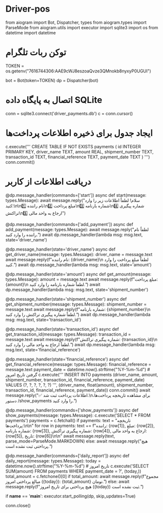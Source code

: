 # Driver-pos
from aiogram import Bot, Dispatcher, types
from aiogram.types import ParseMode
from aiogram.utils import executor
import sqlite3
import os
from datetime import datetime

# توکن ربات تلگرام
TOKEN = os.getenv("7616744306:AAE9cWJ8eszoaQvze3QMnokb8nyxyP0UGUI")

bot = Bot(token=TOKEN)
dp = Dispatcher(bot)

# اتصال به پایگاه داده SQLite
conn = sqlite3.connect('driver_payments.db')
c = conn.cursor()

# ایجاد جدول برای ذخیره اطلاعات پرداخت‌ها
c.execute('''
    CREATE TABLE IF NOT EXISTS payments (
        id INTEGER PRIMARY KEY,
        driver_name TEXT,
        amount REAL,
        shipment_number TEXT,
        transaction_id TEXT,
        financial_reference TEXT,
        payment_date TEXT
    )
''')
conn.commit()

# دریافت اطلاعات از کاربر
@dp.message_handler(commands=['start'])
async def start(message: types.Message):
    await message.reply("سلام! لطفاً اطلاعات زیر را وارد کنید:\n\n1️⃣ نام راننده\n2️⃣ مبلغ پرداخت\n3️⃣ شماره بارنامه\n4️⃣ شماره پیگیری تراکنش\n5️⃣ ارجاع به واحد مالی")

@dp.message_handler(commands=['add_payment'])
async def add_payment(message: types.Message):
    await message.reply("لطفاً نام راننده را وارد کنید.")
    await dp.message_handler(lambda msg: msg.text, state='driver_name')

@dp.message_handler(state='driver_name')
async def get_driver_name(message: types.Message):
    driver_name = message.text
    await message.reply(f"نام راننده: {driver_name}\n لطفاً مبلغ پرداخت را وارد کنید.")
    await dp.message_handler(lambda msg: msg.text, state='amount')

@dp.message_handler(state='amount')
async def get_amount(message: types.Message):
    amount = message.text
    await message.reply(f"مبلغ پرداخت: {amount}\n لطفاً شماره بارنامه را وارد کنید.")
    await dp.message_handler(lambda msg: msg.text, state='shipment_number')

@dp.message_handler(state='shipment_number')
async def get_shipment_number(message: types.Message):
    shipment_number = message.text
    await message.reply(f"شماره بارنامه: {shipment_number}\n لطفاً شماره پیگیری تراکنش را وارد کنید.")
    await dp.message_handler(lambda msg: msg.text, state='transaction_id')

@dp.message_handler(state='transaction_id')
async def get_transaction_id(message: types.Message):
    transaction_id = message.text
    await message.reply(f"شماره پیگیری تراکنش: {transaction_id}\n لطفاً ارجاع به واحد مالی را وارد کنید.")
    await dp.message_handler(lambda msg: msg.text, state='financial_reference')

@dp.message_handler(state='financial_reference')
async def get_financial_reference(message: types.Message):
    financial_reference = message.text
    payment_date = datetime.now().strftime("%Y-%m-%d")  # گرفتن تاریخ امروز
    c.execute('''
        INSERT INTO payments (driver_name, amount, shipment_number, transaction_id, financial_reference, payment_date)
        VALUES (?, ?, ?, ?, ?, ?)
    ''', (driver_name, float(amount), shipment_number, transaction_id, financial_reference, payment_date))
    conn.commit()
    await message.reply("✅ اطلاعات پرداخت ثبت شد.\nبرای مشاهده تاریخچه پرداخت‌ها، دستور /show_payments را وارد کنید.")

@dp.message_handler(commands=['show_payments'])
async def show_payments(message: types.Message):
    c.execute('SELECT * FROM payments')
    payments = c.fetchall()
    if payments:
        text = "تاریخچه پرداخت‌ها:\n\n"
        for row in payments:
            text += f"راننده: {row[1]}, مبلغ: {row[2]}, شماره بارنامه: {row[3]}, شماره پیگیری تراکنش: {row[4]}, ارجاع به واحد مالی: {row[5]}, تاریخ: {row[6]}\n\n"
        await message.reply(text, parse_mode=ParseMode.MARKDOWN)
    else:
        await message.reply("هیچ پرداختی ثبت نشده است.")

@dp.message_handler(commands=['daily_report'])
async def daily_report(message: types.Message):
    today = datetime.now().strftime("%Y-%m-%d")  # تاریخ امروز
    c.execute('SELECT SUM(amount) FROM payments WHERE payment_date = ?', (today,))
    total_amount = c.fetchone()[0]
    if total_amount:
        await message.reply(f"مجموع مبالغ پرداختی امروز ({today}): {total_amount} تومان.")
    else:
        await message.reply(f"هیچ پرداختی برای تاریخ امروز ({today}) ثبت نشده است.")

if __name__ == '__main__':
    executor.start_polling(dp, skip_updates=True)

conn.close()
